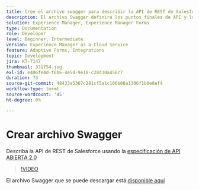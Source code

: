 ```yaml
---
title: Cree el archivo swagger para describir la API de REST de Salesforce
description: El archivo Swagger definirá los puntos finales de API y los parámetros de entrada y salida
solution: Experience Manager, Experience Manager Forms
type: Documentation
role: Developer
level: Beginner, Intermediate
version: Experience Manager as a Cloud Service
feature: Adaptive Forms, Integrations
topic: Development
jira: KT-7147
thumbnail: 331754.jpg
exl-id: e406fe4d-f0b6-4e5d-9e18-c28d30a456c7
duration: 73
source-git-commit: 48433a5367c281cf5a1c106b08a1306f1b0e8ef4
workflow-type: tm+mt
source-wordcount: '45'
ht-degree: 0%

---
```


# Crear archivo Swagger

Describa la API de REST de Salesforce usando la [especificación de API ABIERTA 2.0](https://swagger.io/docs/specification/2-0/basic-structure/)

>[!VIDEO](https://video.tv.adobe.com/v/331754?quality=12&learn=on)

El archivo Swagger que se puede descargar está [disponible aquí](assets/sfdc-rest-swagger.zip)
